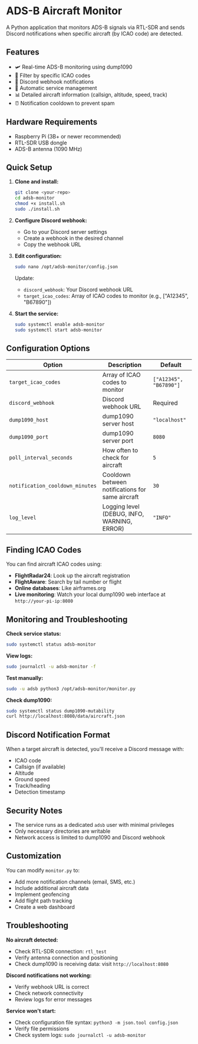 # ADS-B Aircraft Monitor

A Python application that monitors ADS-B signals via RTL-SDR and sends Discord notifications when specific aircraft (by ICAO code) are detected.

## Features

- 🛩️ Real-time ADS-B monitoring using dump1090
- 🎯 Filter by specific ICAO codes
- 📱 Discord webhook notifications
- 🔄 Automatic service management
- 📊 Detailed aircraft information (callsign, altitude, speed, track)
- ⏰ Notification cooldown to prevent spam

## Hardware Requirements

- Raspberry Pi (3B+ or newer recommended)
- RTL-SDR USB dongle
- ADS-B antenna (1090 MHz)

## Quick Setup

1. **Clone and install:**
   ```bash
   git clone <your-repo>
   cd adsb-monitor
   chmod +x install.sh
   sudo ./install.sh
   ```

2. **Configure Discord webhook:**
   - Go to your Discord server settings
   - Create a webhook in the desired channel
   - Copy the webhook URL

3. **Edit configuration:**
   ```bash
   sudo nano /opt/adsb-monitor/config.json
   ```
   
   Update:
   - `discord_webhook`: Your Discord webhook URL
   - `target_icao_codes`: Array of ICAO codes to monitor (e.g., ["A12345", "B67890"])

4. **Start the service:**
   ```bash
   sudo systemctl enable adsb-monitor
   sudo systemctl start adsb-monitor
   ```

## Configuration Options

| Option | Description | Default |
|--------|-------------|---------|
| `target_icao_codes` | Array of ICAO codes to monitor | `["A12345", "B67890"]` |
| `discord_webhook` | Discord webhook URL | Required |
| `dump1090_host` | dump1090 server host | `"localhost"` |
| `dump1090_port` | dump1090 server port | `8080` |
| `poll_interval_seconds` | How often to check for aircraft | `5` |
| `notification_cooldown_minutes` | Cooldown between notifications for same aircraft | `30` |
| `log_level` | Logging level (DEBUG, INFO, WARNING, ERROR) | `"INFO"` |

## Finding ICAO Codes

You can find aircraft ICAO codes using:
- **FlightRadar24**: Look up the aircraft registration
- **FlightAware**: Search by tail number or flight
- **Online databases**: Like airframes.org
- **Live monitoring**: Watch your local dump1090 web interface at `http://your-pi-ip:8080`

## Monitoring and Troubleshooting

**Check service status:**
```bash
sudo systemctl status adsb-monitor
```

**View logs:**
```bash
sudo journalctl -u adsb-monitor -f
```

**Test manually:**
```bash
sudo -u adsb python3 /opt/adsb-monitor/monitor.py
```

**Check dump1090:**
```bash
sudo systemctl status dump1090-mutability
curl http://localhost:8080/data/aircraft.json
```

## Discord Notification Format

When a target aircraft is detected, you'll receive a Discord message with:
- ICAO code
- Callsign (if available)
- Altitude
- Ground speed
- Track/heading
- Detection timestamp

## Security Notes

- The service runs as a dedicated `adsb` user with minimal privileges
- Only necessary directories are writable
- Network access is limited to dump1090 and Discord webhook

## Customization

You can modify `monitor.py` to:
- Add more notification channels (email, SMS, etc.)
- Include additional aircraft data
- Implement geofencing
- Add flight path tracking
- Create a web dashboard

## Troubleshooting

**No aircraft detected:**
- Check RTL-SDR connection: `rtl_test`
- Verify antenna connection and positioning
- Check dump1090 is receiving data: visit `http://localhost:8080`

**Discord notifications not working:**
- Verify webhook URL is correct
- Check network connectivity
- Review logs for error messages

**Service won't start:**
- Check configuration file syntax: `python3 -m json.tool config.json`
- Verify file permissions
- Check system logs: `sudo journalctl -u adsb-monitor`